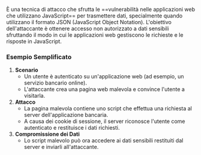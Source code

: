 È una tecnica di attacco che sfrutta le ==vulnerabilità nelle applicazioni web che utilizzano JavaScript== per trasmettere dati, specialmente quando utilizzano il formato JSON (JavaScript Object Notation). L'obiettivo dell'attaccante è ottenere accesso non autorizzato a dati sensibili sfruttando il modo in cui le applicazioni web gestiscono le richieste e le risposte in JavaScript.

### **Esempio Semplificato**

1. **Scenario**
    - Un utente è autenticato su un'applicazione web (ad esempio, un servizio bancario online).
    - L'attaccante crea una pagina web malevola e convince l'utente a visitarla.
2. **Attacco**
    - La pagina malevola contiene uno script che effettua una richiesta al server dell'applicazione bancaria.
    - A causa dei cookie di sessione, il server riconosce l'utente come autenticato e restituisce i dati richiesti.
3. **Compromissione dei Dati**
    - Lo script malevolo può ora accedere ai dati sensibili restituiti dal server e inviarli all'attaccante.